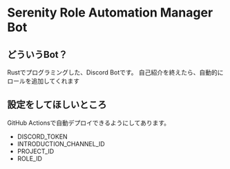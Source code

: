 # Serenity Role Automation Manager Bot

## どういうBot？
Rustでプログラミングした、Discord Botです。
自己紹介を終えたら、自動的にロールを追加してくれます

## 設定をしてほしいところ
GitHub Actionsで自動デプロイできるようにしてあります。

- DISCORD_TOKEN
- INTRODUCTION_CHANNEL_ID
- PROJECT_ID
- ROLE_ID